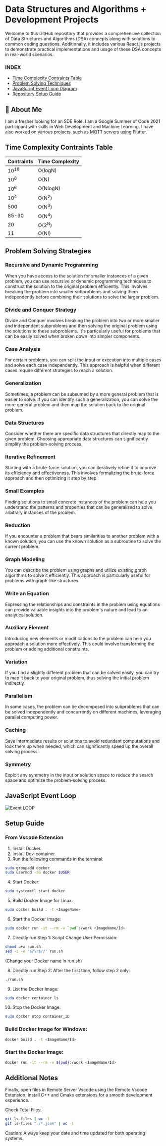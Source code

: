 # Data Structures and Algorithms + Development Projects

Welcome to this GitHub repository that provides a comprehensive collection of Data Structures and Algorithms (DSA) concepts along with solutions to common coding questions. Additionally, it includes various React.js projects to demonstrate practical implementations and usage of these DSA concepts in real-world scenarios.

### INDEX

* [Time Complexity Contraints Table](#time-complexity-contraints-table)
* [Problem Solving Techniques](#problem-solving-strategies)
* [JavaScript Event Loop Diagram](#javascript-event-loop)
* [Repository Setup Guide](#setup-guide)

## 🚀 About Me

I am a fresher looking for an SDE Role. I am a Google Summer of Code 2021 participant with skills in Web Development and Machine Learning. I have also worked on various projects, such as MQTT servers using Flutter.


## Time Complexity Contraints Table

| Contraints               | Time Complexity |
| --------                 | -------  |
| 10<sup>18</sup>          | O(logN)  |
| 10<sup>8</sup>           | O(N)     |
| 10<sup>6</sup>           | O(NlogN) |
| 10<sup>4</sup>           | O(N<sup>2</sup>)|
| 500                      | O(N<sup>3</sup>)|
| 85-90                    | O(N<sup>4</sup>)|
| 20                       | O(2<sup>N</sup>)|
| 11                       | O(N!)|


## Problem Solving Strategies

### Recursive and Dynamic Programming

When you have access to the solution for smaller instances of a given problem, you can use recursive or dynamic programming techniques to construct the solution to the original problem efficiently. This involves breaking the problem into smaller subproblems and solving them independently before combining their solutions to solve the larger problem.

### Divide and Conquer Strategy

Divide and Conquer involves breaking the problem into two or more smaller and independent subproblems and then solving the original problem using the solutions to these subproblems. It's particularly useful for problems that can be easily solved when broken down into simpler components.

### Case Analysis

For certain problems, you can split the input or execution into multiple cases and solve each case independently. This approach is helpful when different cases require different strategies to reach a solution.

### Generalization

Sometimes, a problem can be subsumed by a more general problem that is easier to solve. If you can identify such a generalization, you can solve the more general problem and then map the solution back to the original problem.

### Data Structures

Consider whether there are specific data structures that directly map to the given problem. Choosing appropriate data structures can significantly simplify the problem-solving process.

### Iterative Refinement

Starting with a brute-force solution, you can iteratively refine it to improve its efficiency and effectiveness. This involves formalizing the brute-force approach and then optimizing it step by step.

### Small Examples

Finding solutions to small concrete instances of the problem can help you understand the patterns and properties that can be generalized to solve arbitrary instances of the problem.

### Reduction

If you encounter a problem that bears similarities to another problem with a known solution, you can use the known solution as a subroutine to solve the current problem.

### Graph Modeling

You can describe the problem using graphs and utilize existing graph algorithms to solve it efficiently. This approach is particularly useful for problems with graph-like structures.

### Write an Equation

Expressing the relationships and constraints in the problem using equations can provide valuable insights into the problem's nature and lead to an analytical solution.

### Auxiliary Element

Introducing new elements or modifications to the problem can help you approach a solution more effectively. This could involve transforming the problem or adding additional constraints.

### Variation

If you find a slightly different problem that can be solved easily, you can try to map it back to your original problem, thus solving the initial problem indirectly.

### Parallelism

In some cases, the problem can be decomposed into subproblems that can be solved independently and concurrently on different machines, leveraging parallel computing power.

### Caching

Save intermediate results or solutions to avoid redundant computations and look them up when needed, which can significantly speed up the overall solving process.

### Symmetry

Exploit any symmetry in the input or solution space to reduce the search space and optimize the problem-solving process.

## JavaScript Event Loop
![Event LOOP](./StudyPDFs/EventLoop.gif)

## Setup Guide

### From Vscode Extension

1. Install Docker.
2. Install Dev-container.
3. Run the following commands in the terminal:

```bash
sudo groupadd docker
sudo usermod -aG docker $USER
```

4. Start Docker:

```bash
sudo systemctl start docker
```

5. Build Docker Image for Linux:

```bash
sudo docker build . -t <ImageName>
```

6. Start the Docker Image:

```bash
sudo docker run -it --rm -v `pwd`:/work <ImageName/Id>
```

7. Directly run Step 1: Script Change User Permission:

```bash
chmod u+x run.sh
sed -i -e 's/\r$//' run.sh
```

(Change your Docker name in run.sh)

8. Directly run Step 2: After the first time, follow step 2 only:

```bash
./run.sh
```

9. List the Docker Image:

```bash
sudo docker container ls
```

10. Stop the Docker Image:

```bash
sudo docker stop container_ID
```

### Build Docker Image for Windows:

```bash
docker build . -t <ImageName/Id>
```

### Start the Docker Image:

```bash
docker run -it --rm -v ${pwd}:/work <ImageName/Id>
```

## Additional Notes

Finally, open files in Remote Server Vscode using the Remote Vscode Extension. Install C++ and Cmake extensions for a smooth development experience.

Check Total Files:

```bash
git ls-files | wc -l
git ls-files "./*.json" | wc -l
```

Caution: Always keep your date and time updated for both operating systems.